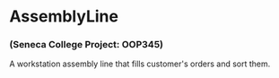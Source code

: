 # AssemblyLine
### (Seneca College Project: OOP345)

A workstation assembly line that fills customer's orders and sort them.
